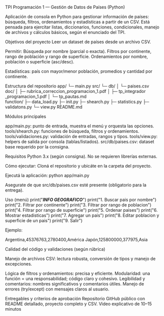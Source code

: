 TPI Programación 1 — Gestión de Datos de Países (Python)

Aplicación de consola en Python para gestionar información de países: búsqueda, filtros, ordenamientos y estadísticas a partir de un CSV. Está pensada para ejercitar listas, diccionarios, funciones, condicionales, manejo de archivos y cálculos básicos, según el enunciado del TPI.

Objetivos del proyecto
Leer un dataset de países desde un archivo CSV.

Permitir:
Búsqueda por nombre (parcial o exacta).
Filtros por continente, rango de población y rango de superficie.
Ordenamientos por nombre, población o superficie (asc/desc).

Estadísticas: país con mayor/menor población, promedios y cantidad por continente.

Estructura del repositorio
app/
  └─ main.py
src/
  └─ db/
  │   └─ paises.csv
  doc/
  │   ├─ rubrica_correccion_programacion_1.pdf
  │   ├─ tp_integrador _programacion_1.pdf
  │   └─ tp_pautas.md   
  function/
      ├─ data_load.py
      ├─ init.py
      ├─ shearch.py
      ├─ statistics.py
      ├─ validatons.py
      └─ view.py
 README.md

Módulos principales

app/main.py: punto de entrada, muestra el menú y orquesta las opciones.
tools/shearch.py: funciones de búsqueda, filtros y ordenamientos.
tools/validaciones.py: validación de entradas, rangos y tipos.
tools/view.py: helpers de salida por consola (tablas/listados).
src/db/paises.csv: dataset base requerido por la consigna.

Requisitos
Python 3.x (según consigna). No se requieren librerías externas.

Cómo ejecutar:
Cloná el repositorio y ubicáte en la carpeta del proyecto.

Ejecutá la aplicación:
python app/main.py


Asegurate de que src/db/paises.csv esté presente (obligatorio para la entrega).

Uso (menú)
            print("*****INFO GEOGRAFICO*****")
            print("1. Buscar pais por nombre")
            print("2. Filtrar por continente")
            print("3. Filtrar por rango de poblacion")
            print("4. Filtrar por rango de superficie")
            print("5. Ordenar paises")
            print("6. Mostrar estadisticas")
            print("7. Agregar un pais")
            print("8. Editar poblacion y superficie de un pais")
            print("9. Salir")


Ejemplo:

Argentina,45376763,2780400,América
Japón,125800000,377975,Asia


Calidad del código y validaciones (según rúbrica)

Manejo de archivos CSV: lectura robusta, conversión de tipos y manejo de excepciones.

Lógica de filtros y ordenamientos: precisa y eficiente.
Modularidad: una función = una responsabilidad; código claro y cohesivo.
Legibilidad y comentarios: nombres significativos y comentarios útiles.
Manejo de errores (try/except) con mensajes claros al usuario.

Entregables y criterios de aprobación
Repositorio GitHub público con README detallado, proyecto completo y CSV.
Video explicativo de 10–15 minutos
